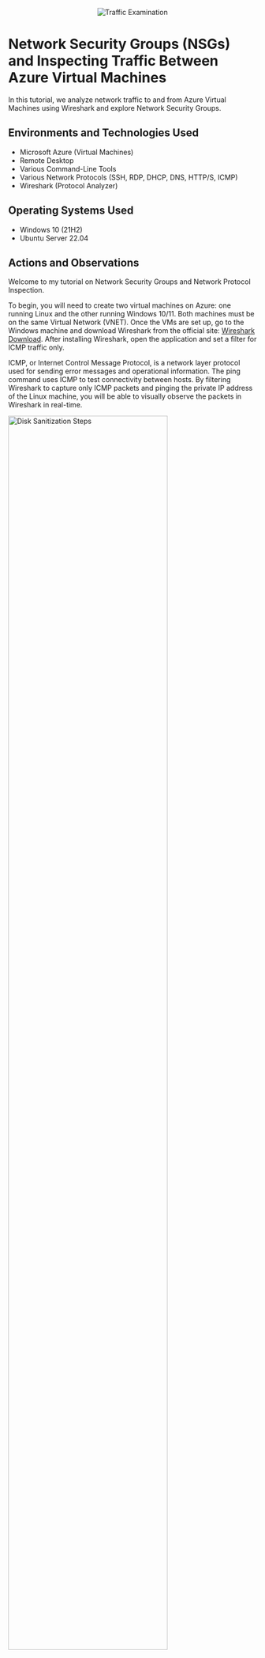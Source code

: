 <p align="center">
<img src="https://i.imgur.com/ExIYJoo.png" alt="Traffic Examination"/>
</p>

<h1>Network Security Groups (NSGs) and Inspecting Traffic Between Azure Virtual Machines</h1>
In this tutorial, we analyze network traffic to and from Azure Virtual Machines using Wireshark and explore Network Security Groups. <br />

<h2>Environments and Technologies Used</h2>

- Microsoft Azure (Virtual Machines)
- Remote Desktop
- Various Command-Line Tools
- Various Network Protocols (SSH, RDP, DHCP, DNS, HTTP/S, ICMP)
- Wireshark (Protocol Analyzer)

<h2>Operating Systems Used </h2>

- Windows 10 (21H2)
- Ubuntu Server 22.04

<h2>Actions and Observations</h2>

<p>
Welcome to my tutorial on Network Security Groups and Network Protocol Inspection.

To begin, you will need to create two virtual machines on Azure: one running Linux and the other running Windows 10/11. Both machines must be on the same Virtual Network (VNET). Once the VMs are set up, go to the Windows machine and download Wireshark from the official site: [Wireshark Download](https://www.wireshark.org/download.html). After installing Wireshark, open the application and set a filter for ICMP traffic only.

ICMP, or Internet Control Message Protocol, is a network layer protocol used for sending error messages and operational information. The ping command uses ICMP to test connectivity between hosts. By filtering Wireshark to capture only ICMP packets and pinging the private IP address of the Linux machine, you will be able to visually observe the packets in Wireshark in real-time.
</p>
<img src="https://i.imgur.com/GVeffnX.png" height="80%" width="80%" alt="Disk Sanitization Steps"/>
<p>
We can analyze each packet to view the exact data transmitted with each ping, as shown in the image below.
</p>
<img src="https://i.imgur.com/WH5jwrH.png" height="80%" width="80%" alt="Disk Sanitization Steps"/>

<p>
Now, let’s observe how a Network Security Group (NSG) affects ICMP traffic by configuring a firewall rule.
Start by initiating a continuous ping from your Windows 10 VM to your Ubuntu VM. Open PowerShell or Command Prompt on the Windows VM and enter the following command, replacing <private IP> with the actual private IP address of the Ubuntu VM: ping <private IP> -t

This command will send ICMP Echo Requests indefinitely until manually stopped.
Next, open the Azure Portal and navigate to the Network Security Group (NSG) assigned to your Ubuntu VM. Locate the Inbound Security Rules section and find the rule allowing ICMP traffic. Disable or delete this rule to block incoming ICMP packets.
Back on the Windows 10 VM, observe the behavior in Wireshark and the ping command output. You should notice that the ICMP requests are still being sent from the Windows VM, but no replies are being received. Wireshark will capture the outgoing ICMP Echo Requests, but the responses from the Ubuntu VM will be missing. The command line will display "Request timed out" messages, indicating that the packets are being blocked.
Now, re-enable ICMP traffic by adding a rule in the Network Security Group to allow inbound ICMP packets again. Once this rule is applied, go back to the Windows 10 VM and check Wireshark and the ping output. You should now see ICMP replies being received again, confirming that connectivity has been restored.
Finally, stop the ping activity by pressing Ctrl + C in the command line. This experiment demonstrates how Network Security Groups control inbound traffic and how firewall rules can affect network communication in real time.
</p>

<img src="https://i.imgur.com/u7iEUzJ.png" height="80%" width="80%" alt="Disk Sanitization Steps"/>
<br />
<img src="https://i.imgur.com/2Lny9yV.png" height="80%" width="80%" alt="Disk Sanitization Steps"/>

<p>
Now that you have observed ICMP traffic, let's move on to inspecting SSH traffic. Begin by logging back into the Windows VM and open Wireshark to start a packet capture. This time, you’ll need to filter for SSH traffic only. In Wireshark, you can do this by applying the filter tcp.port == 22 (or ‘ssh’), which will capture only the packets related to the SSH protocol.
Next, from your Windows 10 VM, you will SSH into your Ubuntu Linux machine using its private IP address. Open PowerShell and type the following command, replacing <private IP address> with the actual private IP address of your Linux machine: ssh labuser@<private IP address>

After entering the command, you’ll be prompted to provide the password for the labuser account on your Linux VM. Type the password and press Enter. As you interact with the SSH session by typing commands (such as username, pwd, etc.), you will start seeing a significant amount of SSH traffic appearing in Wireshark. This traffic includes encrypted packets exchanged between the Windows and Linux machines as part of the SSH protocol.
To end the SSH session, simply type exit and press Enter. You’ll notice that once the connection is terminated, the SSH traffic in Wireshark will stop, and the captured packets will no longer be updated.
This step allows you to analyze how SSH operates on a network, including the connection establishment and encrypted data transmission. It's an essential part of understanding secure remote communications between systems.
</p>
<img src="https://i.imgur.com/WQGKCRa.png" height="80%" width="80%" alt="Disk Sanitization Steps"/>

<p>
Now, let's analyze DHCP traffic. Open Wireshark on your Windows VM and filter for DHCP traffic by using the filter dhcp. This will capture all packets related to the Dynamic Host Configuration Protocol, which is responsible for assigning IP addresses to devices on a network.
Next, open PowerShell as an administrator and attempt to issue your Windows VM a new IP address by running the following command: ifconfig  /renew

This command requests a new IP lease from the DHCP server. As soon as you execute it, you will see DHCP traffic appearing in Wireshark. The DHCP process consists of four key steps: Discover, Offer, Request, and Acknowledge(DORA). First, your VM sends a DHCP Discover packet, searching for an available DHCP server. The server responds with a DHCP Offer, suggesting an available IP address. Your VM then sends a DHCP Request, formally requesting the offered IP, and finally, the DHCP server confirms the assignment with a DHCP Acknowledge packet.
By monitoring the packet exchange in Wireshark, you can observe this entire negotiation in real time. This is a fundamental process in networking, ensuring devices on a network receive valid IP addresses dynamically without manual configuration.
</p>
<img src="https://i.imgur.com/DzuzIiI.png" height="80%" width="80%" alt="Disk Sanitization Steps"/>

<p>
Now, let’s observe DNS traffic. Open Wireshark on your Windows VM and apply a filter for DNS traffic using dns. This will capture packets related to Domain Name System (DNS) queries and responses, which are used to resolve domain names into IP addresses.
Next, open the Command Prompt or PowerShell on your Windows VM and use the nslookup command to find the IP addresses of different websites. Start by typing the following commands:
<p>nslookup google.com</p>
<p>nslookup disney.com</p>
After running these commands, you will see DNS request and response packets appearing in Wireshark. Your Windows VM first sends a DNS Query asking for the IP address of the domain. In response, a DNS Reply is received, providing the corresponding IP address.
DNS traffic is an essential part of network communication, as it allows human-readable domain names to be converted into numerical IP addresses that computers use to route traffic. By capturing this exchange in Wireshark, you gain insight into how your machine communicates with DNS servers to resolve web addresses.
</p>
<img src="https://i.imgur.com/TzEALYX.png" height="80%" width="80%" alt="Disk Sanitization Steps"/>

<p>
Now, let’s observe RDP traffic. Open Wireshark on your Windows VM and apply a filter for RDP traffic using tcp.port == 3389. This will capture packets related to the Remote Desktop Protocol (RDP), which allows users to remotely control another computer over the network.
As soon as you apply the filter, you will notice a continuous stream of RDP packets appearing in Wireshark, even if you are not actively interacting with the remote machine. Unlike protocols such as SSH, which primarily send data when commands are entered, RDP maintains a constant flow of traffic.
This happens because RDP functions as a live video stream of the remote machine’s display. The protocol continuously transmits screen updates, cursor movements, and other visual changes, ensuring a smooth and responsive experience. Since the remote session must reflect every detail in real-time, the traffic never stops, even when idle.
By analyzing this in Wireshark, you can see how RDP differs from other remote access protocols and understand why it generates consistent network traffic.
</p>
<img src="https://i.imgur.com/kNckWTn.png" height="80%" width="80%" alt="Disk Sanitization Steps"/>

<p>
Now that you have completed the lab, it is important to clean up the resources to avoid unnecessary charges and maintain a tidy Azure environment.
Start by closing your Remote Desktop connection to the Windows VM. Once disconnected, navigate to the Azure Portal and locate the Resource Group(s) you created at the beginning of this lab. Deleting the Resource Group will remove all associated resources, including the virtual machines, virtual network, and any storage or network components created during the session.

To delete a Resource Group, go to the Azure Portal, find the Resource Groups section, select the group you want to delete, and click Delete Resource Group. Azure will prompt you to confirm the deletion by typing the Resource Group’s name. Once confirmed, the deletion process will begin.
After a few minutes, verify that the Resource Group has been completely removed by refreshing the Resource Groups page in the Azure Portal. Ensuring proper cleanup prevents unnecessary resource consumption and helps keep your Azure environment organized.
</p>
